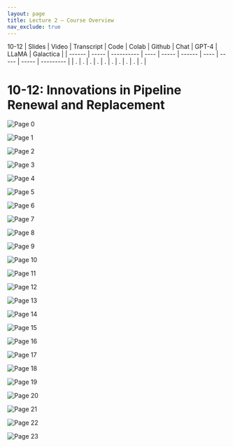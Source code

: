 ```yaml
---
layout: page
title: Lecture 2 – Course Overview
nav_exclude: true
---
```

10-12
| Slides | Video | Transcript | Code | Colab | Github | Chat | GPT-4 | LLaMA | Galactica |
| ------ | ----- | ---------- | ---- | ----- | ------ | ---- | ----- | ----- | --------- |
| .      | .     | .          | .    | .     | .      | .    | .     | .     | .          |


# 10-12: Innovations in Pipeline Renewal and Replacement

![Page 0]( /CivEng112/assets/slides/10-12/10-12_Lecture.pdf-page0.png )

![Page 1]( /CivEng112/assets/slides/10-12/10-12_Lecture.pdf-page1.png )

![Page 2]( /CivEng112/assets/slides/10-12/10-12_Lecture.pdf-page2.png )

![Page 3]( /CivEng112/assets/slides/10-12/10-12_Lecture.pdf-page3.png )

![Page 4]( /CivEng112/assets/slides/10-12/10-12_Lecture.pdf-page4.png )

![Page 5]( /CivEng112/assets/slides/10-12/10-12_Lecture.pdf-page5.png )

![Page 6]( /CivEng112/assets/slides/10-12/10-12_Lecture.pdf-page6.png )

![Page 7]( /CivEng112/assets/slides/10-12/10-12_Lecture.pdf-page7.png )

![Page 8]( /CivEng112/assets/slides/10-12/10-12_Lecture.pdf-page8.png )

![Page 9]( /CivEng112/assets/slides/10-12/10-12_Lecture.pdf-page9.png )

![Page 10]( /CivEng112/assets/slides/10-12/10-12_Lecture.pdf-page10.png )

![Page 11]( /CivEng112/assets/slides/10-12/10-12_Lecture.pdf-page11.png )

![Page 12]( /CivEng112/assets/slides/10-12/10-12_Lecture.pdf-page12.png )

![Page 13]( /CivEng112/assets/slides/10-12/10-12_Lecture.pdf-page13.png )

![Page 14]( /CivEng112/assets/slides/10-12/10-12_Lecture.pdf-page14.png )

![Page 15]( /CivEng112/assets/slides/10-12/10-12_Lecture.pdf-page15.png )

![Page 16]( /CivEng112/assets/slides/10-12/10-12_Lecture.pdf-page16.png )

![Page 17]( /CivEng112/assets/slides/10-12/10-12_Lecture.pdf-page17.png )

![Page 18]( /CivEng112/assets/slides/10-12/10-12_Lecture.pdf-page18.png )

![Page 19]( /CivEng112/assets/slides/10-12/10-12_Lecture.pdf-page19.png )

![Page 20]( /CivEng112/assets/slides/10-12/10-12_Lecture.pdf-page20.png )

![Page 21]( /CivEng112/assets/slides/10-12/10-12_Lecture.pdf-page21.png )

![Page 22]( /CivEng112/assets/slides/10-12/10-12_Lecture.pdf-page22.png )

![Page 23]( /CivEng112/assets/slides/10-12/10-12_Lecture.pdf-page23.png )

